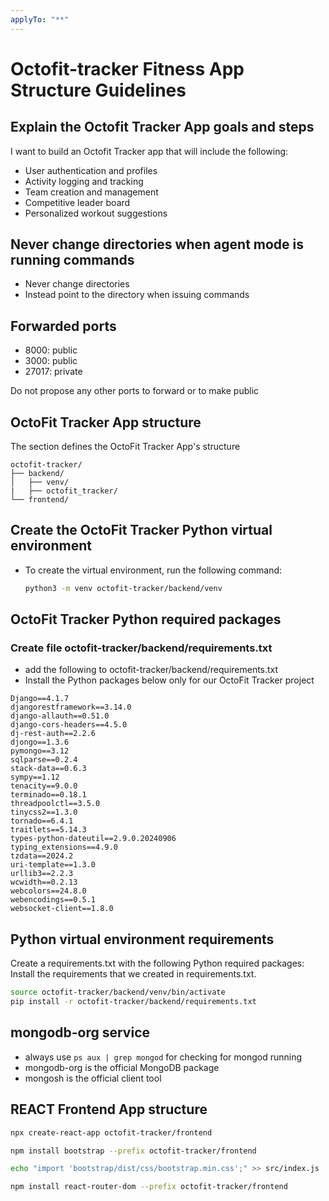 ```yaml
---
applyTo: "**"
---
```

# Octofit-tracker Fitness App Structure Guidelines

## Explain the Octofit Tracker App goals and steps

I want to build an Octofit Tracker app that will include the following:

* User authentication and profiles
* Activity logging and tracking
* Team creation and management
* Competitive leader board
* Personalized workout suggestions

## Never change directories when agent mode is running commands

- Never change directories
- Instead point to the directory when issuing commands

## Forwarded ports

- 8000: public
- 3000: public
- 27017: private

Do not propose any other ports to forward or to make public

## OctoFit Tracker App structure

The section defines the OctoFit Tracker App's structure

```text
octofit-tracker/
├── backend/
│   ├── venv/
|   ├── octofit_tracker/
└── frontend/
```

## Create the OctoFit Tracker Python virtual environment 

- To create the virtual environment, run the following command:
  
  ```bash
  python3 -m venv octofit-tracker/backend/venv
  ```

## OctoFit Tracker Python required packages

### Create file octofit-tracker/backend/requirements.txt

- add the following to octofit-tracker/backend/requirements.txt
- Install the Python packages below only for our OctoFit Tracker project

```text
Django==4.1.7
djangorestframework==3.14.0
django-allauth==0.51.0
django-cors-headers==4.5.0
dj-rest-auth==2.2.6
djongo==1.3.6
pymongo==3.12
sqlparse==0.2.4
stack-data==0.6.3
sympy==1.12
tenacity==9.0.0
terminado==0.18.1
threadpoolctl==3.5.0
tinycss2==1.3.0
tornado==6.4.1
traitlets==5.14.3
types-python-dateutil==2.9.0.20240906
typing_extensions==4.9.0
tzdata==2024.2
uri-template==1.3.0
urllib3==2.2.3
wcwidth==0.2.13
webcolors==24.8.0
webencodings==0.5.1
websocket-client==1.8.0
```

## Python virtual environment requirements

Create a requirements.txt with the following Python required packages:
Install the requirements that we created in requirements.txt.

```bash
source octofit-tracker/backend/venv/bin/activate 
pip install -r octofit-tracker/backend/requirements.txt
```

## mongodb-org service

- always use `ps aux | grep mongod` for checking for mongod running
- mongodb-org is the official MongoDB package
- mongosh is the official client tool

## REACT Frontend App structure

```bash
npx create-react-app octofit-tracker/frontend

npm install bootstrap --prefix octofit-tracker/frontend

echo "import 'bootstrap/dist/css/bootstrap.min.css';" >> src/index.js

npm install react-router-dom --prefix octofit-tracker/frontend

```
